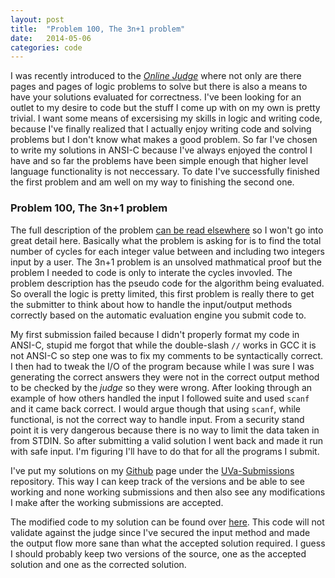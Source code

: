 ```yaml
---
layout: post
title:  "Problem 100, The 3n+1 problem"
date:   2014-05-06
categories: code
---
```

I was recently introduced to the [*Online Judge*](http://uva.onlinejudge.org/) where not only are there pages and pages of logic problems to solve but there is also a means to have your solutions evaluated for correctness. I've been looking for an outlet to my desire to code but the stuff I come up with on my own is pretty trivial. I want some means of excersising my skills in logic and writing code, because I've finally realized that I actually enjoy writing code and solving problems but I don't know what makes a good problem.<!-- more --> So far I've chosen to write my solutions in ANSI-C because I've always enjoyed the control I have and so far the problems have been simple enough that higher level language functionality is not neccessary. To date I've successfully finished the first problem and am well on my way to finishing the second one.

### Problem 100, The 3n+1 problem
The full description of the problem [can be read elsewhere](http://uva.onlinejudge.org/index.php?option=com_onlinejudge&Itemid=8&category=3&page=show_problem&problem=36) so I won't go into great detail here. Basically what the problem is asking for is to find the total number of cycles for each integer value between and including two integers input by a user. The 3n+1 problem is an unsolved mathmatical proof but the problem I needed to code is only to interate the cycles invovled. The problem description has the pseudo code for the algorithm being evaluated. So overall the logic is pretty limited, this first problem is really there to get the submitter to think about how to handle the input/output methods correctly based on the automatic evaluation engine you submit code to. 

My first submission failed because I didn't properly format my code in ANSI-C, stupid me forgot that while the double-slash `//` works in GCC it is not ANSI-C so step one was to fix my comments to be syntactically correct. I then had to tweak the I/O of the program because while I was sure I was generating the correct answers they were not in the correct output method to be checked by the *judge* so they were wrong. After looking through an example of how others handled the input I followed suite and used `scanf` and it came back correct. I would argue though that using `scanf`, while functional, is not the correct way to handle input. From a security stand point it is very dangerous because there is no way to limit the data taken in from STDIN. So after submitting a valid solution I went back and made it run with safe input. I'm figuring I'll have to do that for all the programs I submit.

I've put my solutions on my [Github](https://github.com/taddevries) page under the [UVa-Submissions](https://github.com/taddevries/UVa-Submissions) repository. This way I can keep track of the versions and be able to see working and none working submissions and then also see any modifications I make after the working submissions are accepted. 

The modified code to my solution can be found over [here](https://github.com/taddevries/UVa-Submissions/blob/master/100-3n%2B1_Problem/prog100.c). This code will not validate against the judge since I've secured the input method and made the output flow more sane than what the accepted solution required. I guess I should probably keep two versions of the source, one as the accepted solution and one as the corrected solution.
